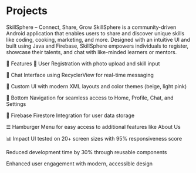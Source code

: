 # Projects

SkillSphere – Connect, Share, Grow
SkillSphere is a community-driven Android application that enables users to share and discover unique skills like coding, cooking, marketing, and more. Designed with an intuitive UI and built using Java and Firebase, SkillSphere empowers individuals to register, showcase their talents, and chat with like-minded learners or mentors.

🔑 Features
📸 User Registration with photo upload and skill input

💬 Chat Interface using RecyclerView for real-time messaging

🎨 Custom UI with modern XML layouts and color themes (beige, light pink)

🧭 Bottom Navigation for seamless access to Home, Profile, Chat, and Settings

📁 Firebase Firestore Integration for user data storage

☰ Hamburger Menu for easy access to additional features like About Us

📊 Impact
UI tested on 20+ screen sizes with 95% responsiveness score

Reduced development time by 30% through reusable components

Enhanced user engagement with modern, accessible design






